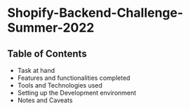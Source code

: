 # Shopify-Backend-Challenge-Summer-2022

## Table of Contents
- Task at hand
- Features and functionalities completed
- Tools and Technologies used
- Setting up the Development environment
- Notes and Caveats
